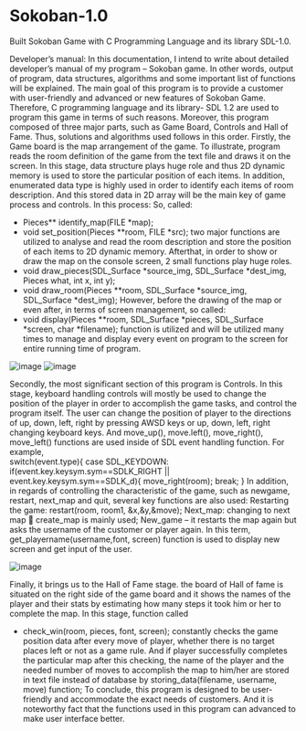 # Sokoban-1.0
Built Sokoban Game with C Programming Language and its library SDL-1.0.

Developer’s manual:
In this documentation, I intend to write about detailed developer’s manual of my program – Sokoban game. In other words, output of program, data structures, algorithms and some important list of functions will be explained.
The main goal of this program is to provide a customer with user-friendly and advanced or new features of Sokoban Game. Therefore, C programming language and its library- SDL 1.2 are used to program this game in terms of such reasons. Moreover, this program composed of three major parts, such as Game Board, Controls and Hall of Fame. Thus, solutions and algorithms used follows in this order.
Firstly, the Game board is the map arrangement of the game. To illustrate, program reads the room definition of the game from the text file and draws it on the screen. In this stage, data structure plays huge role and thus 2D dynamic memory is used to store the particular position of each items. In addition, enumerated data type is highly used in order to identify each items of room description. And this stored data in 2D array will be the main key of game process and controls.
In this process:
So, called:
-	Pieces** identify_map(FILE *map);
-	void set_position(Pieces **room, FILE *src);
two major functions are utilized to analyse and read the room 
description and store the position of each items to 2D dynamic
memory. Afterthat, in order to show or draw the map on the 
console screen, 2 small functions play huge roles.
-	void draw_pieces(SDL_Surface *source_img, SDL_Surface *dest_img, Pieces what, int x, int y);
-	void draw_room(Pieces **room, SDL_Surface *source_img, SDL_Surface *dest_img);
However, before the drawing of the map or even after, in terms of screen management, so called:
-	void display(Pieces **room, SDL_Surface *pieces, SDL_Surface *screen, char *filename);
function is utilized and will be utilized many times to manage and display every event on program to the screen for entire running time of program.

![image](https://user-images.githubusercontent.com/101016194/165882613-3b6c2792-bd29-4f82-a906-ea144d7a2803.png)                                 ![image](https://user-images.githubusercontent.com/101016194/165882624-62093a1b-0992-4207-8611-a68ff3cc32b2.png)

Secondly, the most significant section of this program is Controls. In this stage, keyboard handling controls will mostly be used to change the position of the player in order to accomplish the game tasks, and control the program itself. The user can change the position of player to the directions of up, down, left, right by pressing AWSD keys or up, down, left, right changing keyboard keys. And move_up(), move.left(), move_right(), move_left() functions are used inside of SDL event handling function. For example,         
switch(event.type){ 
case SDL_KEYDOWN:
 if(event.key.keysym.sym==SDLK_RIGHT || event.key.keysym.sym==SDLK_d){
                          	  move_right(room);
                    	        break;
                   	     }
In addition, in regards of controlling the characteristic of the game, such as newgame, restart, next_map and quit, several key functions are also used: 
Restarting the game:  restart(room, room1, &x,&y,&move);
Next_map: changing to next map  create_map is mainly used;
New_game – it restarts the map again but asks the username of the customer or player again. In this term, get_playername(username,font, screen) function is used to display new screen and get input of the user.

![image](https://user-images.githubusercontent.com/101016194/165882649-3c3c69f5-c7a6-4413-bddc-52e202856e60.png)

Finally, it brings us to the Hall of Fame stage. the board of Hall of fame is situated on the right side of the game board and it shows the names of the player and their stats by estimating how many steps it took him or her to complete the map. In this stage, function called
-	check_win(room, pieces, font, screen); constantly checks the game position data after every move of player, whether there is no target places left or not as a game rule.
And if player successfully completes the particular map after this checking, the name of the player and the needed number of moves to accomplish the map to him/her are stored in text file instead of database by storing_data(filename, username, move) function;
To conclude, this program is designed to be user-friendly and accommodate the exact needs of customers. And it is noteworthy fact that the functions used in this program can advanced to make user interface better. 

